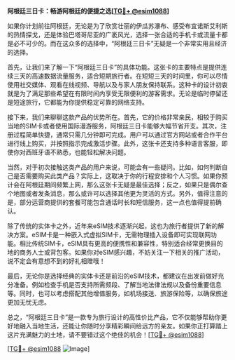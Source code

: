 **阿根廷三日卡：畅游阿根廷的便捷之选[[TG💪+ @esim1088](https://t.me/s/esim1088)]**

如果你计划前往阿根廷，无论是为了欣赏壮丽的伊瓜苏瀑布、感受布宜诺斯艾利斯的热情探戈，还是体验巴塔哥尼亚的广袤风光，选择一张合适的手机卡或流量卡都是必不可少的。而在这众多的选择中，“阿根廷三日卡”无疑是一个非常实用且经济的选择。

首先，让我们来了解一下“阿根廷三日卡”的具体功能。这张卡的主要特点是提供连续三天的高速数据流量服务，适合短期旅行者。在短短三天的时间里，你可以尽情使用社交媒体、观看在线视频、导航以及与家人朋友保持联系。这种卡的设计初衷就是为了满足那些希望在有限时间内享受无限便利的游客需求。无论是临时停留还是短途旅行，它都能为你提供稳定可靠的网络支持。

接下来，我们来聊聊这款产品的优势所在。首先，它的价格非常亲民，相较于购买当地的SIM卡或者使用国际漫游服务，阿根廷三日卡能够大幅节省开支。其次，注册过程简单快捷，通常只需几分钟即可完成。用户可以通过官方网站或者合作平台进行线上购买，并按照指示完成激活步骤。此外，这张卡还支持多种语言客服，即使你对西班牙语不熟悉，也能轻松解决问题。

当然，对于初次接触这类产品的用户来说，可能会有一些疑问。比如，如何判断自己是否需要购买此类产品？实际上，这取决于你的行程安排和个人习惯。如果你预计会在阿根廷期间频繁上网，那么这张卡无疑是最佳选择；反之，如果只是偶尔查个地图或者发条消息，那么或许可以选择其他更为灵活的方式。另外，值得注意的是，部分运营商提供的套餐可能包含通话时长和短信服务，这一点也值得提前确认。

除了传统的实体卡之外，近年来eSIM技术逐渐兴起，这也为旅行者提供了新的解决方案。eSIM卡是一种嵌入式虚拟SIM卡，无需物理插入设备即可实现联网功能。相比传统SIM卡，eSIM具有更高的便携性和兼容性，特别适合经常更换目的地的商务人士或背包客。如果你对eSIM感兴趣，不妨关注一下相关的推广活动，说不定会有意想不到的好礼相赠哦！

最后，无论你是选择经典的实体卡还是前沿的eSIM技术，都建议在出发前做好充分准备。例如检查手机是否支持所需频段、了解当地法律法规以及备份重要信息等。同时，也可以考虑搭配其他增值服务，如机场接送、旅游保险等，以确保旅途更加无忧无虑。

总之，“阿根廷三日卡”是一款专为旅行设计的高性价比产品，它不仅能够帮助你更好地融入当地生活，还能让你随时分享精彩瞬间给远方的亲友。如果你正打算踏上这片充满魅力的土地，请不要错过这个绝佳的机会！[[TG💪+ @esim1088](https://t.me/s/esim1088)]

[[TG💪+ @esim1088](https://t.me/s/esim1088) ![Image](https://i.postimg.cc/4NQfJmqS/Snipaste-2025-05-13-00-14-12.png)]